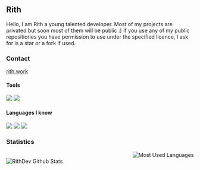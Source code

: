 ## Rith
Hello, I am Rith a young talented developer. Most of my projects are privated but soon most of them will be public :) If you use any of my public repositiories you have permission to use under the specified licence, I ask for is a star or a fork if used.

### Contact
<a href="https://rith.work/">rith.work</a>

#### Tools
<img src="https://img.shields.io/badge/mysql-000000?style=for-the-badge&logo=mysql&logoColor=white"> <img src="https://img.shields.io/badge/express-000000?style=for-the-badge&logo=express&logoColor=white">

#### Languages I know 
<img src="https://img.shields.io/badge/Python-3776AB?style=for-the-badge&logo=python&logoColor=white"/> <img src="https://img.shields.io/badge/Java-e97f00?style=for-the-badge&logo=Java&logoColor=white"/> <img src="https://img.shields.io/badge/JavaScript-ff5656?style=for-the-badge&logo=JavaScript&logoColor=white"/> 

### Statistics
<img style="float: right;" alt="Most Used Languages" src="https://github-readme-stats.vercel.app/api/top-langs/?username=RithDev&layout=compact&hide_border=true&theme=dark" /><br>
<img align="Left" alt="RithDev Github Stats" src="https://github-readme-stats.vercel.app/api?username=RithDev&show_icons=true&hide_border=true&theme=dark" />
